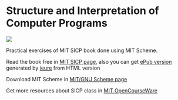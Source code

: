 Structure and Interpretation of Computer Programs
=================================================

<img src="http://mitpress.mit.edu/sicp/graphics/main-banner.gif"/>


Practical exercises of MIT SICP book done using MIT Scheme.

Read the book free in [MIT SICP page](http://mitpress.mit.edu/sicp/), also you can get [ePub version](https://github.com/downloads/ieure/sicp/sicp.epub) generated by [ieure](https://github.com/ieure/sicp) from HTML version

Download MIT Scheme in [MIT/GNU Scheme page](http://www.gnu.org/software/mit-scheme/)

Get more resources about SICP class in [MIT OpenCourseWare](http://ocw.mit.edu/courses/electrical-engineering-and-computer-science/6-001-structure-and-interpretation-of-computer-programs-spring-2005/)

